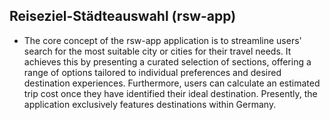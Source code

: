 ## Reiseziel-Städteauswahl (rsw-app)

- The core concept of the rsw-app application is to streamline users' search for the most suitable city or cities for their travel needs. It achieves this by presenting a curated selection of sections, offering a range of options tailored to individual preferences and desired destination experiences. Furthermore, users can calculate an estimated trip cost once they have identified their ideal destination. Presently, the application exclusively features destinations within Germany.



